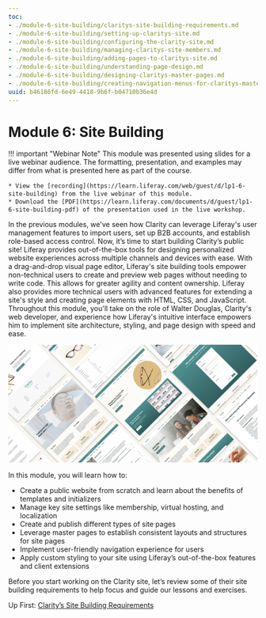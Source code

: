 ```yaml
---
toc:
- ./module-6-site-building/claritys-site-building-requirements.md
- ./module-6-site-building/setting-up-claritys-site.md
- ./module-6-site-building/configuring-the-clarity-site.md
- ./module-6-site-building/managing-claritys-site-members.md
- ./module-6-site-building/adding-pages-to-claritys-site.md
- ./module-6-site-building/understanding-page-design.md
- ./module-6-site-building/designing-claritys-master-pages.md
- ./module-6-site-building/creating-navigation-menus-for-claritys-master-pages.md
uuid: b46186fd-6e49-4418-9b6f-b04710b36e4d
---
```

# Module 6: Site Building

!!! important "Webinar Note"
    This module was presented using slides for a live webinar audience. The formatting, presentation, and examples may differ from what is presented here as part of the course.

    * View the [recording](https://learn.liferay.com/web/guest/d/lp1-6-site-building) from the live webinar of this module.
    * Download the [PDF](https://learn.liferay.com/documents/d/guest/lp1-6-site-building-pdf) of the presentation used in the live workshop.

In the previous modules, we've seen how Clarity can leverage Liferay's user management features to import users, set up B2B accounts, and establish role-based access control. Now, it’s time to start building Clarity’s public site! Liferay provides out-of-the-box tools for designing personalized website experiences across multiple channels and devices with ease. With a drag-and-drop visual page editor, Liferay's site building tools empower non-technical users to create and preview web pages without needing to write code. This allows for greater agility and content ownership. Liferay also provides more technical users with advanced features for extending a site's style and creating page elements with HTML, CSS, and JavaScript. Throughout this module, you'll take on the role of Walter Douglas, Clarity's web developer, and experience how Liferay's intuitive interface empowers him to implement site architecture, styling, and page design with speed and ease.

![Build Clarity’s enterprise website.](./module-6-site-building/images/01.png)

In this module, you will learn how to:

* Create a public website from scratch and learn about the benefits of templates and initializers
* Manage key site settings like membership, virtual hosting, and localization
* Create and publish different types of site pages
* Leverage master pages to establish consistent layouts and structures for site pages
* Implement user-friendly navigation experience for users
* Apply custom styling to your site using Liferay’s out-of-the-box features and client extensions

Before you start working on the Clarity site, let’s review some of their site building requirements to help focus and guide our lessons and exercises.

Up First: [Clarity’s Site Building Requirements](./module-6-site-building/claritys-site-building-requirements.md)
